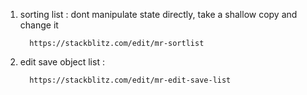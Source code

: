1. sorting list : dont manipulate state directly, take a shallow copy and change it

         https://stackblitz.com/edit/mr-sortlist

2. edit save object list : 

         https://stackblitz.com/edit/mr-edit-save-list
